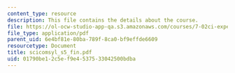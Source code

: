 ```yaml
---
content_type: resource
description: This file contains the details about the course.
file: https://ol-ocw-studio-app-qa.s3.amazonaws.com/courses/7-02ci-experimental-biology-communications-intensive-spring-2005/01790be12c5ef9e4537533042500bdba_scicomsyl_s5_fin.pdf
file_type: application/pdf
parent_uid: 6e4bf81e-80ba-789f-8ca0-bf9effde6609
resourcetype: Document
title: scicomsyl_s5_fin.pdf
uid: 01790be1-2c5e-f9e4-5375-33042500bdba
---
```

